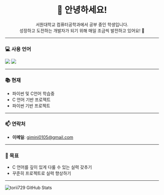 <h1 align="center">👋 안녕하세요! </h1>

<p align="center">
  서원대학교 컴퓨터공학과에서 공부 중인 학생입니다.<br>
  성장하고 도전하는 개발자가 되기 위해 매일 조금씩 발전하고 있어요! 💪
</p>

---

### 💻 사용 언어
<p>
  <img src="https://img.shields.io/badge/C-00599C?style=flat&logo=c&logoColor=white"/>
  <img src="https://img.shields.io/badge/Python-3776AB?style=flat&logo=python&logoColor=white"/>
</p>

---

### 📚 현재
- 파이썬 및 C언어 학습중
- C 언어 기반 프로젝트
- 파이썬 기반 프로젝트

---

### 📫 연락처
- **이메일**: gimini0105@gmail.com

---

### 🧭 목표
- C 언어를 깊이 있게 다룰 수 있는 실력 갖추기
- 꾸준히 프로젝트로 실력 향상하기

---

![torii729 GitHub Stats](https://github-readme-stats.vercel.app/api?username=your-github-username&show_icons=true&theme=tokyonight)
